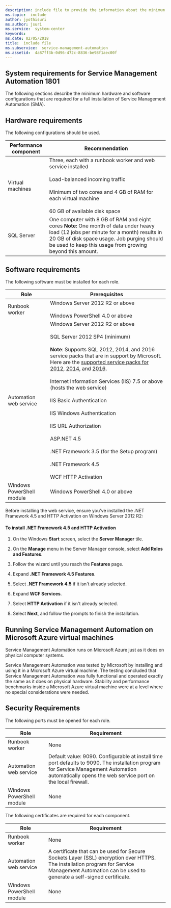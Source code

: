 ```yaml
---
description: include file to provide the information about the minimum hardware and software requirements for a full installation of Service Management Automation 1801.
ms.topic:  include
author: jyothisuri
ms.author: jsuri
ms.service:  system-center
keywords:  
ms.date: 02/05/2018
title:  include file
ms.subservice:  service-management-automation
ms.assetid:  4a87ff3b-0d96-472c-8836-be98f1aec00f
---
```


## System requirements for Service Management Automation 1801

The following sections describe the minimum hardware and software configurations that are required for a full installation of Service Management Automation (SMA).

## Hardware requirements
The following configurations should be used.

|Performance component|Recommendation|
|-------------------------|------------------|
|Virtual machines|Three, each with a runbook worker and web service installed<br /><br />Load-balanced incoming traffic<br /><br />Minimum of two cores and 4 GB of RAM for each virtual machine<br /><br />60 GB of available disk space|
|SQL Server|One computer with 8 GB of RAM and eight cores **Note:** One month of data under heavy load (12 jobs per minute for a month) results in 20 GB of disk space usage. Job purging should be used to keep this usage from growing beyond this amount.|

## Software requirements
The following software must be installed for each role.

|Role|Prerequisites|
|--------|-----------------|
|Runbook worker|Windows Server 2012 R2 or above<br /><br />Windows PowerShell 4.0 or above|
|Automation web service|Windows Server 2012 R2 or above<br /><br />SQL Server 2012 SP4 (minimum) <br /><br /> **Note**: Supports SQL 2012, 2014, and 2016 service packs that are in support by Microsoft. Here are the [supported service packs for 2012](/lifecycle/products/?terms=SQL+Server+2012), [2014](/lifecycle/products/?terms=SQL+Server+2014), and [2016](/lifecycle/products/?terms=SQL+Server+2016). <br /><br />Internet Information Services (IIS) 7.5 or above (hosts the web service)<br /><br />IIS Basic Authentication<br /><br />IIS Windows Authentication<br /><br />IIS URL Authorization<br /><br />ASP.NET 4.5<br /><br />.NET Framework 3.5 (for the Setup program)<br /><br />.NET Framework 4.5<br /><br />WCF HTTP Activation|
|Windows PowerShell module|Windows PowerShell 4.0 or above|

Before installing the web service, ensure you've installed the .NET Framework 4.5 and HTTP Activation on Windows Server 2012 R2:

#### To install .NET Framework 4.5 and HTTP Activation

1.  On the Windows **Start** screen, select the **Server Manager** tile.

2.  On the **Manage** menu in the Server Manager console, select **Add Roles and Features**.

3.  Follow the wizard until you reach the **Features** page.

4.  Expand **.NET Framework 4.5 Features**.

5.  Select **.NET Framework 4.5** if it isn't already selected.

6.  Expand **WCF Services**.

7.  Select **HTTP Activation** if it isn't already selected.

8.  Select **Next**, and follow the prompts to finish the installation.

## Running Service Management Automation on Microsoft Azure virtual machines
Service Management Automation runs on Microsoft Azure just as it does on physical computer systems.

Service Management Automation was tested by Microsoft by installing and using it in a Microsoft Azure virtual machine. The testing concluded that Service Management Automation was fully functional and operated exactly the same as it does on physical hardware. Stability and performance benchmarks inside a Microsoft Azure virtual machine were at a level where no special considerations were needed.

## Security Requirements
The following ports must be opened for each role.

|Role|Requirement|
|--------|---------------|
|Runbook worker|None|
|Automation web service|Default value: 9090. Configurable at install time port defaults to 9090. The installation program for Service Management Automation automatically opens the web service port on the local firewall.|
|Windows PowerShell module|None|

The following certificates are required for each component.

|Role|Requirement|
|--------|---------------|
|Runbook worker|None|
|Automation web service|A certificate that can be used for Secure Sockets Layer (SSL) encryption over HTTPS. The installation program for Service Management Automation can be used to generate a self-signed certificate.|
|Windows PowerShell module|None|